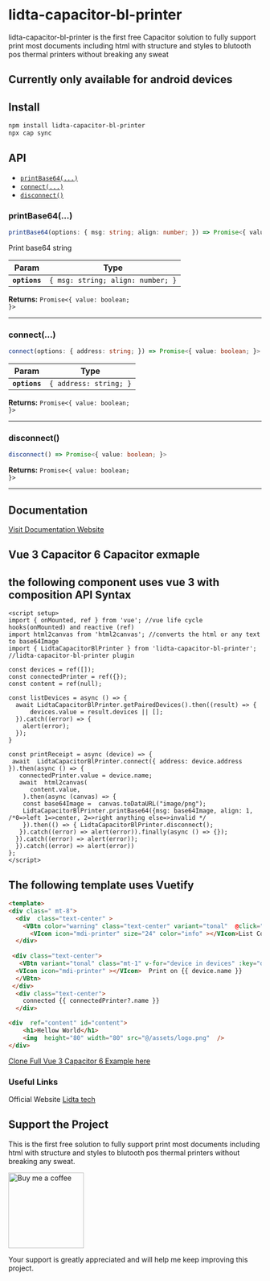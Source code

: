# lidta-capacitor-bl-printer

lidta-capacitor-bl-printer is the first free Capacitor solution to fully support print most documents including html with structure and styles to
blutooth pos thermal printers without breaking any sweat

## Currently only available for android devices

## Install

```bash
npm install lidta-capacitor-bl-printer
npx cap sync
```

## API

<docgen-index>

* [`printBase64(...)`](#printbase64)
* [`connect(...)`](#connect)
* [`disconnect()`](#disconnect)

</docgen-index>

<docgen-api>
<!--Update the source file JSDoc comments and rerun docgen to update the docs below-->

### printBase64(...)

```typescript
printBase64(options: { msg: string; align: number; }) => Promise<{ value: boolean; }>
```

Print base64 string

| Param         | Type                                         |
| ------------- | -------------------------------------------- |
| **`options`** | <code>{ msg: string; align: number; }</code> |

**Returns:** <code>Promise&lt;{ value: boolean; }&gt;</code>

--------------------


### connect(...)

```typescript
connect(options: { address: string; }) => Promise<{ value: boolean; }>
```

| Param         | Type                              |
| ------------- | --------------------------------- |
| **`options`** | <code>{ address: string; }</code> |

**Returns:** <code>Promise&lt;{ value: boolean; }&gt;</code>

--------------------


### disconnect()

```typescript
disconnect() => Promise<{ value: boolean; }>
```

**Returns:** <code>Promise&lt;{ value: boolean; }&gt;</code>

--------------------

</docgen-api>

## Documentation

[Visit Documentation Website](https://app.lidta.com/#/plugins/capacitor)

## Vue 3 Capacitor 6 Capacitor exmaple

## the following component uses vue 3 with composition API Syntax

```Js
<script setup>
import { onMounted, ref } from 'vue'; //vue life cycle hooks(onMounted) and reactive (ref)
import html2canvas from 'html2canvas'; //converts the html or any text to base64Image
import { LidtaCapacitorBlPrinter } from 'lidta-capacitor-bl-printer'; //lidta-capacitor-bl-printer plugin

const devices = ref([]);
const connectedPrinter = ref({});
const content = ref(null);

const listDevices = async () => {
  await LidtaCapacitorBlPrinter.getPairedDevices().then((result) => {
      devices.value = result.devices || [];
  }).catch((error) => {
    alert(error);
  });
}

const printReceipt = async (device) => {
 await  LidtaCapacitorBlPrinter.connect({ address: device.address }).then(async () => {
   connectedPrinter.value = device.name;
   await  html2canvas(
      content.value,
    ).then(async (canvas) => {
    const base64Image =  canvas.toDataURL("image/png");
    LidtaCapacitorBlPrinter.printBase64({msg: base64Image, align: 1, /*0=>left 1=>center, 2=>right anything else=>invalid */ 
    }).then(() => { LidtaCapacitorBlPrinter.disconnect();
   }).catch((error) => alert(error)).finally(async () => {});
  }).catch((error) => alert(error));
  }).catch((error) => alert(error))
};  
</script>
```

## The following template uses Vuetify

```html
<template>
<div class=" mt-8">
  <div  class="text-center" >
    <VBtn color="warning" class="text-center" variant="tonal"  @click="listDevices">
      <VIcon icon="mdi-printer" size="24" color="info" ></VIcon>List Connected Devices</VBtn>
  </div>
  
 <div class="text-center">
   <VBtn variant="tonal" class="mt-1" v-for="device in devices" :key="device" @click="printReceipt(device)" color="indigo">
  <VIcon icon="mdi-printer" ></VIcon>  Print on {{ device.name }} 
  </VBtn>
 </div>
  <div class="text-center">
    connected {{ connectedPrinter?.name }}
  </div>

<div  ref="content" id="content">
    <h1>Hellow World</h1>
    <img  height="80" width="80" src="@/assets/logo.png"  />
</div>
```

[Clone  Full Vue 3 Capacitor 6 Example here](https://github.com/alfredkakuli/lidta-capacitor-bl-printer-example)

### Useful Links

 Official Website  [Lidta tech](https://app.lidta.com)

## Support the Project

This is the first free solution to fully support print most documents including html with structure and styles to
blutooth pos thermal printers without breaking any sweat.

<a href="https://www.buymeacoffee.com/alfredkakuli">
  <img src="https://cdn.buymeacoffee.com/buttons/v2/default-yellow.png" alt="Buy me a coffee" width="150"/>
</a>

Your support is greatly appreciated and will help me keep improving this project.